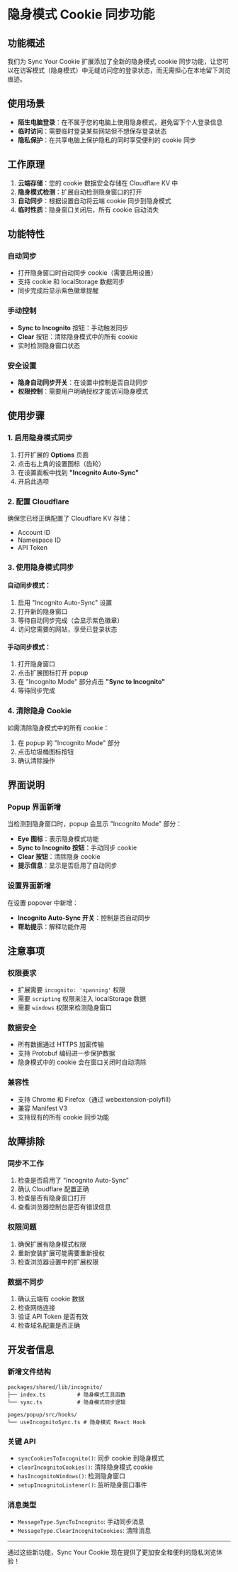 # 隐身模式 Cookie 同步功能

## 功能概述

我们为 Sync Your Cookie 扩展添加了全新的隐身模式 cookie 同步功能，让您可以在访客模式（隐身模式）中无缝访问您的登录状态，而无需担心在本地留下浏览痕迹。

## 使用场景

- **陌生电脑登录**：在不属于您的电脑上使用隐身模式，避免留下个人登录信息
- **临时访问**：需要临时登录某些网站但不想保存登录状态
- **隐私保护**：在共享电脑上保护隐私的同时享受便利的 cookie 同步

## 工作原理

1. **云端存储**：您的 cookie 数据安全存储在 Cloudflare KV 中
2. **隐身模式检测**：扩展自动检测隐身窗口的打开
3. **自动同步**：根据设置自动将云端 cookie 同步到隐身模式
4. **临时性质**：隐身窗口关闭后，所有 cookie 自动消失

## 功能特性

### 自动同步
- 打开隐身窗口时自动同步 cookie（需要启用设置）
- 支持 cookie 和 localStorage 数据同步
- 同步完成后显示紫色徽章提醒

### 手动控制
- **Sync to Incognito** 按钮：手动触发同步
- **Clear** 按钮：清除隐身模式中的所有 cookie
- 实时检测隐身窗口状态

### 安全设置
- **隐身自动同步开关**：在设置中控制是否自动同步
- **权限控制**：需要用户明确授权才能访问隐身模式

## 使用步骤

### 1. 启用隐身模式同步

1. 打开扩展的 **Options** 页面
2. 点击右上角的设置图标（齿轮）
3. 在设置面板中找到 **"Incognito Auto-Sync"**
4. 开启此选项

### 2. 配置 Cloudflare

确保您已经正确配置了 Cloudflare KV 存储：
- Account ID
- Namespace ID  
- API Token

### 3. 使用隐身模式同步

#### 自动同步模式：
1. 启用 "Incognito Auto-Sync" 设置
2. 打开新的隐身窗口
3. 等待自动同步完成（会显示紫色徽章）
4. 访问您需要的网站，享受已登录状态

#### 手动同步模式：
1. 打开隐身窗口
2. 点击扩展图标打开 popup
3. 在 "Incognito Mode" 部分点击 **"Sync to Incognito"**
4. 等待同步完成

### 4. 清除隐身 Cookie

如需清除隐身模式中的所有 cookie：
1. 在 popup 的 "Incognito Mode" 部分
2. 点击垃圾桶图标按钮
3. 确认清除操作

## 界面说明

### Popup 界面新增
当检测到隐身窗口时，popup 会显示 "Incognito Mode" 部分：
- **Eye 图标**：表示隐身模式功能
- **Sync to Incognito 按钮**：手动同步 cookie
- **Clear 按钮**：清除隐身 cookie  
- **提示信息**：显示是否启用了自动同步

### 设置界面新增
在设置 popover 中新增：
- **Incognito Auto-Sync 开关**：控制是否自动同步
- **帮助提示**：解释功能作用

## 注意事项

### 权限要求
- 扩展需要 `incognito: 'spanning'` 权限
- 需要 `scripting` 权限来注入 localStorage 数据
- 需要 `windows` 权限来检测隐身窗口

### 数据安全
- 所有数据通过 HTTPS 加密传输
- 支持 Protobuf 编码进一步保护数据
- 隐身模式中的 cookie 会在窗口关闭时自动清除

### 兼容性
- 支持 Chrome 和 Firefox（通过 webextension-polyfill）
- 兼容 Manifest V3
- 支持现有的所有 cookie 同步功能

## 故障排除

### 同步不工作
1. 检查是否启用了 "Incognito Auto-Sync"
2. 确认 Cloudflare 配置正确
3. 检查是否有隐身窗口打开
4. 查看浏览器控制台是否有错误信息

### 权限问题  
1. 确保扩展有隐身模式权限
2. 重新安装扩展可能需要重新授权
3. 检查浏览器设置中的扩展权限

### 数据不同步
1. 确认云端有 cookie 数据
2. 检查网络连接
3. 验证 API Token 是否有效
4. 检查域名配置是否正确

## 开发者信息

### 新增文件结构
```
packages/shared/lib/incognito/
├── index.ts          # 隐身模式工具函数
└── sync.ts           # 隐身模式同步逻辑

pages/popup/src/hooks/
└── useIncognitoSync.ts # 隐身模式 React Hook
```

### 关键 API
- `syncCookiesToIncognito()`: 同步 cookie 到隐身模式
- `clearIncognitoCookies()`: 清除隐身模式 cookie
- `hasIncognitoWindows()`: 检测隐身窗口
- `setupIncognitoListener()`: 监听隐身窗口事件

### 消息类型
- `MessageType.SyncToIncognito`: 手动同步消息
- `MessageType.ClearIncognitoCookies`: 清除消息

---

通过这些新功能，Sync Your Cookie 现在提供了更加安全和便利的隐私浏览体验！
